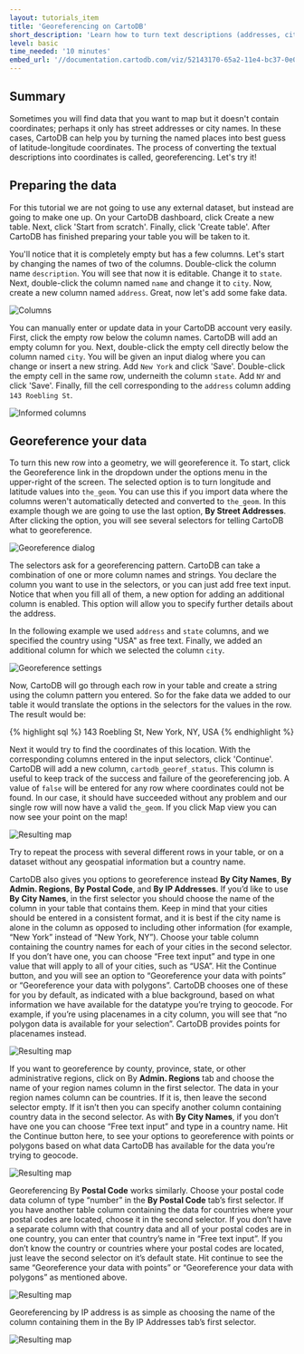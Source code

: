 ```yaml
---
layout: tutorials_item
title: 'Georeferencing on CartoDB'
short_description: 'Learn how to turn text descriptions (addresses, cities or country names) into mappable coordinates.'
level: basic
time_needed: '10 minutes'
embed_url: '//documentation.cartodb.com/viz/52143170-65a2-11e4-bc37-0e018d66dc29/embed_map?title=false&description=false&search=false&shareable=false&cartodb_logo=false&layer_selector=false&scrollwheel=false&sql=&zoom=3&sw_lat=40.064856932068835&sw_lon=-75.992919921875&ne_lat=41.44478523154319&ne_lon=-72.3724365234375&height=300&id=cartodb-1373474835704'
---
```


## Summary

Sometimes you will find data that you want to map but it doesn't contain coordinates; perhaps it only has street addresses or city names. In these cases, CartoDB can help you by turning the named places into best guess of latitude-longitude coordinates. The process of converting the textual descriptions into coordinates is called, georeferencing. Let's try it!

## Preparing the data

For this tutorial we are not going to use any external dataset, but instead are going to make one up. On your CartoDB dashboard, click <span class="ui_element" data-element="new_table">Create a new table</span>. Next, click 'Start from scratch'. Finally, click 'Create table'. After CartoDB has finished preparing your table you will be taken to it.

You'll notice that it is completely empty but has a few columns. Let's start by changing the names of two of the columns. Double-click the column name `description`. You will see that now it is editable. Change it to `state`. Next, double-click the column named `name` and change it to `city`. Now, create a new column named `address`. Great, now let's add some fake data.

<p class="wrap-border"><img src="{{ '/img/layout/tutorials/how_to_georeference/img1.png' | prepend: site.baseurl }}" alt="Columns" /></p>

You can manually enter or update data in your CartoDB account very easily. First, click the <span class="ui_element" data-element="empty_row">empty row</span> below the column names. CartoDB will add an empty column for you. Next, double-click the empty cell directly below the column named `city`. You will be given an <span class="ui_element" data-element="input_dialog">input dialog</span> where you can change or insert a new string. Add `New York` and click 'Save'. Double-click the empty cell in the same row, underneith the column `state`. Add `NY` and click 'Save'. Finally, fill the cell corresponding to the `address` column adding `143 Roebling St`.

<p class="wrap-border"><img src="{{ '/img/layout/tutorials/how_to_georeference/img2.png' | prepend: site.baseurl }}" alt="Informed columns" /></p>

## Georeference your data

To turn this new row into a geometry, we will georeference it. To start, click the <span class="ui_element" data-element="georeference">Georeference</span> link in the dropdown under the options menu in the upper-right of the screen. The selected option is to turn longitude and latitude values into `the_geom`. You can use this if you import data where the columns weren't automatically detected and converted to `the_geom`. In this example though we are going to use the last option, **By Street Addresses**. After clicking the option, you will see several selectors for telling CartoDB what to georeference.

<p class="wrap-border"><img src="{{ '/img/layout/tutorials/how_to_georeference/img3.png' | prepend: site.baseurl }}" alt="Georeference dialog" /></p>

The selectors ask for a georeferencing pattern. CartoDB can take a combination of one or more column names and strings. You declare the column you want to use in the selectors, or you can just add free text input. Notice that when you fill all of them, a new option for adding an additional column is enabled. This option will allow you to specify further details about the address.

In the following example we used `address` and `state` columns, and we specified the country using "USA" as free text. Finally, we added an additional column for which we selected the column `city`.

<p class="wrap-border"><img src="{{ '/img/layout/tutorials/how_to_georeference/img4.png' | prepend: site.baseurl }}" alt="Georeference settings" /></p>

Now, CartoDB will go through each row in your table and create a string using the column pattern you entered. So for the fake data we added to our table it would translate the options in the selectors for the values in the row. The result would be:

{% highlight sql %}
143 Roebling St, New York, NY, USA
{% endhighlight %}

Next it would try to find the coordinates of this location. With the corresponding columns entered in the input selectors, click 'Continue'. CartoDB will add a new column, `cartodb_georef_status`. This column is useful to keep track of the success and failure of the georeferencing job. A value of `false` will be entered for any row where coordinates could not be found. In our case, it should have succeeded without any problem and our single row will now have a valid `the_geom`. If you click <span class="ui_element" data-element="map_view">Map view</span> you can now see your point on the map!

<p class="wrap-border"><img src="{{ '/img/layout/tutorials/how_to_georeference/img5.png' | prepend: site.baseurl }}" alt="Resulting map" /></p>

Try to repeat the process with several different rows in your table, or on a dataset without any geospatial information but a country name.

CartoDB also gives you options to georeference instead **By City Names**, **By Admin. Regions**, **By Postal Code**, and **By IP Addresses**. If you’d like to use **By City Names**, in the first selector you should choose the name of the column in your table that contains them. Keep in mind that your cities should be entered in a consistent format, and it is best if the city name is alone in the column as opposed to including other information (for example, “New York” instead of “New York, NY”). Choose your table column containing the country names for each of your cities in the second selector. If you don’t have one, you can choose “Free text input” and type in one value that will apply to all of your cities, such as “USA”. Hit the Continue button, and you will see an option to “Georeference your data with points” or “Georeference your data with polygons”. CartoDB chooses one of these for you by default, as indicated with a blue background, based on what information we have available for the datatype you’re trying to geocode. For example, if you’re using placenames in a city column, you will see that “no polygon data is available for your selection”. CartoDB provides points for placenames instead.

<p class="wrap-border"><img src="{{ '/img/layout/tutorials/how_to_georeference/img6.png' | prepend: site.baseurl }}" alt="Resulting map" /></p>

If you want to georeference by county, province, state, or other administrative regions, click on By **Admin. Regions** tab and choose the name of your region names column in the first selector. The data in your region names column can be countries. If it is, then leave the second selector empty. If it isn’t then you can specify another column containing country data in the second selector. As with **By City Names**, if you don’t have one you can choose “Free text input” and type in a country name. Hit the Continue button here, to see your options to georeference with points or polygons based on what data CartoDB has available for the data you’re trying to geocode.

<p class="wrap-border"><img src="{{ '/img/layout/tutorials/how_to_georeference/img7.png' | prepend: site.baseurl }}" alt="Resulting map" /></p>

Georeferencing By **Postal Code** works similarly. Choose your postal code data column of type “number” in the **By Postal Code** tab’s first selector. If you have another table column containing the data for countries where your postal codes are located, choose it in the second selector. If you don’t have a separate column with that country data and all of your postal codes are in one country, you can enter that country’s name in “Free text input”. If you don’t know the country or countries where your postal codes are located, just leave the second selector on it’s default state. Hit continue to see the same “Georeference your data with points” or “Georeference your data with polygons” as mentioned above.

<p class="wrap-border"><img src="{{ '/img/layout/tutorials/how_to_georeference/img8.png' | prepend: site.baseurl }}" alt="Resulting map" /></p>

Georeferencing by IP address is as simple as choosing the name of the column containing them in the By IP Addresses tab’s first selector.

<p class="wrap-border"><img src="{{ '/img/layout/tutorials/how_to_georeference/img9.png' | prepend: site.baseurl }}" alt="Resulting map" /></p>

